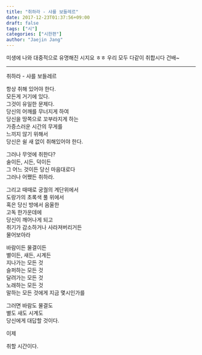 ```yaml
---
title: "취하라 - 샤를 보들레르"
date: 2017-12-23T01:37:56+09:00
draft: false
tags: ["시"]
categories: ["시한편"]
author: "Jaejin Jang"
---
```


미생에 나와 대중적으로 유명해진 시지요 ㅎㅎ
우리 모두 다같이 취합시다 건배~

----------------------------------------------------------------------

취하라  - 샤를 보들레르

항상 취해 있어야 한다.  
모든게 거기에 있다.  
그것이 유일한 문제다.  
당신의 어깨를 무너지게 하여  
당신을 땅쪽으로 꼬부라지게 하는  
가증스러운 시간의 무게를  
느끼지 않기 위해서  
당신은 쉴 새 없이 취해있어야 한다.


그러나 무엇에 취한다?  
술이든, 시든, 덕이든  
그 어느 것이든 당신 마음대로다  
그러나 어쨌든 취하라.


그리고 때때로 궁궐의 계단위에서  
도랑가의 초록색 풀 위에서  
혹은 당신 방에서 음울한  
고독 한가운데에  
당신이 깨어나게 되고  
취기가 감소하거나 사라져버리거든  
물어보아라


바람이든 물결이든  
별이든, 새든, 시계든  
지나가는 모든 것  
슬퍼하는 모든 것  
달려가는 모든 것  
노래하는 모든 것  
말하는 모든 것에게 지금 몇시인가를


그러면 바람도 물결도  
별도 새도 시계도  
당신에게 대답할 것이다.


이제

취할 시간이다.
